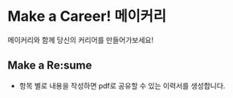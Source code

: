 # Make a Career! 메이커리

메이커리와 함께 당신의 커리어를 만들어가보세요!

## Make a Re:sume

- 항목 별로 내용을 작성하면 pdf로 공유할 수 있는 이력서를 생성합니다.
